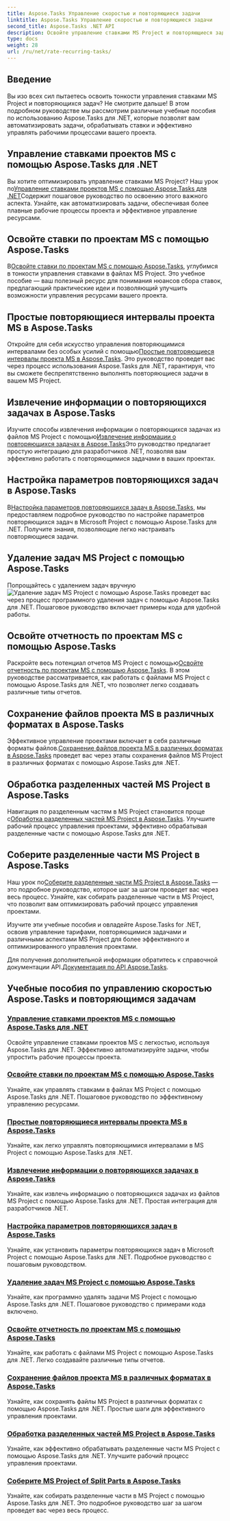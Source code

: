 ```yaml
---
title: Aspose.Tasks Управление скоростью и повторяющиеся задачи
linktitle: Aspose.Tasks Управление скоростью и повторяющиеся задачи
second_title: Aspose.Tasks .NET API
description: Освойте управление ставками MS Project и повторяющиеся задачи с помощью Aspose.Tasks .NET. Научитесь автоматизировать задачи, обрабатывать ставки и управлять разделением частей рабочих процессов проекта.
type: docs
weight: 28
url: /ru/net/rate-recurring-tasks/
---
```


## Введение

Вы изо всех сил пытаетесь освоить тонкости управления ставками MS Project и повторяющихся задач? Не смотрите дальше! В этом подробном руководстве мы рассмотрим различные учебные пособия по использованию Aspose.Tasks для .NET, которые позволят вам автоматизировать задачи, обрабатывать ставки и эффективно управлять рабочими процессами вашего проекта.

## Управление ставками проектов MS с помощью Aspose.Tasks для .NET
 Вы хотите оптимизировать управление ставками MS Project? Наш урок по[Управление ставками проектов MS с помощью Aspose.Tasks для .NET](./handling-rates/)Содержит пошаговое руководство по освоению этого важного аспекта. Узнайте, как автоматизировать задачи, обеспечивая более плавные рабочие процессы проекта и эффективное управление ресурсами.

## Освойте ставки по проектам MS с помощью Aspose.Tasks
 В[Освойте ставки по проектам MS с помощью Aspose.Tasks](./rate-collection/), углубимся в тонкости управления ставками в файлах MS Project. Это учебное пособие — ваш полезный ресурс для понимания нюансов сбора ставок, предлагающий практические идеи и позволяющий улучшить возможности управления ресурсами вашего проекта.

## Простые повторяющиеся интервалы проекта MS в Aspose.Tasks
 Откройте для себя искусство управления повторяющимися интервалами без особых усилий с помощью[Простые повторяющиеся интервалы проекта MS в Aspose.Tasks](./recurring-intervals/). Это руководство проведет вас через процесс использования Aspose.Tasks для .NET, гарантируя, что вы сможете беспрепятственно выполнять повторяющиеся задачи в вашем MS Project.

## Извлечение информации о повторяющихся задачах в Aspose.Tasks
 Изучите способы извлечения информации о повторяющихся задачах из файлов MS Project с помощью[Извлечение информации о повторяющихся задачах в Aspose.Tasks](./recurring-task-information/)Это руководство предлагает простую интеграцию для разработчиков .NET, позволяя вам эффективно работать с повторяющимися задачами в ваших проектах.

## Настройка параметров повторяющихся задач в Aspose.Tasks
 В[Настройка параметров повторяющихся задач в Aspose.Tasks](./recurring-task-parameters/), мы предоставляем подробное руководство по настройке параметров повторяющихся задач в Microsoft Project с помощью Aspose.Tasks для .NET. Получите знания, позволяющие легко настраивать повторяющиеся задачи.

## Удаление задач MS Project с помощью Aspose.Tasks
 Попрощайтесь с удалением задач вручную![Удаление задач MS Project с помощью Aspose.Tasks](./removing-tasks/) проведет вас через процесс программного удаления задач с помощью Aspose.Tasks для .NET. Пошаговое руководство включает примеры кода для удобной работы.

## Освойте отчетность по проектам MS с помощью Aspose.Tasks
 Раскройте весь потенциал отчетов MS Project с помощью[Освойте отчетность по проектам MS с помощью Aspose.Tasks](./report-types/). В этом руководстве рассматривается, как работать с файлами MS Project с помощью Aspose.Tasks для .NET, что позволяет легко создавать различные типы отчетов.

## Сохранение файлов проекта MS в различных форматах в Aspose.Tasks
Эффективное управление проектами включает в себя различные форматы файлов.[Сохранение файлов проекта MS в различных форматах в Aspose.Tasks](./save-file-formats/) проведет вас через этапы сохранения файлов MS Project в различных форматах с помощью Aspose.Tasks для .NET.

## Обработка разделенных частей MS Project в Aspose.Tasks
 Навигация по разделенным частям в MS Project становится проще с[Обработка разделенных частей MS Project в Aspose.Tasks](./split-parts/). Улучшите рабочий процесс управления проектами, эффективно обрабатывая разделенные части с помощью Aspose.Tasks для .NET.

## Соберите разделенные части MS Project в Aspose.Tasks
 Наш урок по[Соберите разделенные части MS Project в Aspose.Tasks](./split-part-collection/) — это подробное руководство, которое шаг за шагом проведет вас через весь процесс. Узнайте, как собирать разделенные части в MS Project, что позволит вам оптимизировать рабочий процесс управления проектами.

Изучите эти учебные пособия и овладейте Aspose.Tasks for .NET, освоив управление тарифами, повторяющимися задачами и различными аспектами MS Project для более эффективного и оптимизированного управления проектами.

 Для получения дополнительной информации обратитесь к справочной документации API.[Документация по API Aspose.Tasks](https://reference.aspose.com/tasks/net/).

## Учебные пособия по управлению скоростью Aspose.Tasks и повторяющимся задачам
### [Управление ставками проектов MS с помощью Aspose.Tasks для .NET](./handling-rates/)
Освойте управление ставками проектов MS с легкостью, используя Aspose.Tasks для .NET. Эффективно автоматизируйте задачи, чтобы упростить рабочие процессы проекта.
### [Освойте ставки по проектам MS с помощью Aspose.Tasks](./rate-collection/)
Узнайте, как управлять ставками в файлах MS Project с помощью Aspose.Tasks для .NET. Пошаговое руководство по эффективному управлению ресурсами.
### [Простые повторяющиеся интервалы проекта MS в Aspose.Tasks](./recurring-intervals/)
Узнайте, как легко управлять повторяющимися интервалами в MS Project с помощью Aspose.Tasks для .NET.
### [Извлечение информации о повторяющихся задачах в Aspose.Tasks](./recurring-task-information/)
Узнайте, как извлечь информацию о повторяющихся задачах из файлов MS Project с помощью Aspose.Tasks для .NET. Простая интеграция для разработчиков .NET.
### [Настройка параметров повторяющихся задач в Aspose.Tasks](./recurring-task-parameters/)
Узнайте, как установить параметры повторяющихся задач в Microsoft Project с помощью Aspose.Tasks для .NET. Подробное руководство с пошаговым руководством.
### [Удаление задач MS Project с помощью Aspose.Tasks](./removing-tasks/)
Узнайте, как программно удалять задачи MS Project с помощью Aspose.Tasks для .NET. Пошаговое руководство с примерами кода включено.
### [Освойте отчетность по проектам MS с помощью Aspose.Tasks](./report-types/)
Узнайте, как работать с файлами MS Project с помощью Aspose.Tasks для .NET. Легко создавайте различные типы отчетов.
### [Сохранение файлов проекта MS в различных форматах в Aspose.Tasks](./save-file-formats/)
Узнайте, как сохранять файлы MS Project в различных форматах с помощью Aspose.Tasks для .NET. Простые шаги для эффективного управления проектами.
### [Обработка разделенных частей MS Project в Aspose.Tasks](./split-parts/)
Узнайте, как эффективно обрабатывать разделенные части MS Project с помощью Aspose.Tasks для .NET. Улучшите рабочий процесс управления проектами.
### [Соберите MS Project of Split Parts в Aspose.Tasks](./split-part-collection/)
Узнайте, как собирать разделенные части в MS Project с помощью Aspose.Tasks для .NET. Это подробное руководство шаг за шагом проведет вас через весь процесс.